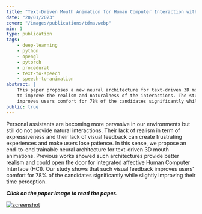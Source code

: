 ```yaml
---
title: "Text-Driven Mouth Animation for Human Computer Interaction with Personal Assistant"
date: "20/01/2023"
cover: "/images/publications/tdma.webp"
min: 1
type: publication
tags:
    - deep-learning
    - python
    - opengl
    - pytorch
    - procedural
    - text-to-speech
    - speech-to-animation
abstract: |
    This paper proposes a new neural architecture for text-driven 3D mouth animations for personal assistants
    to improve the realism and naturalness of the interactions. The study shows that such visual feedback
    improves users comfort for 78% of the candidates significantly while slightly improving their time perception.
public: true
---
```


Personal assistants are becoming more pervasive in our environments but still do not provide natural interactions.
Their lack of realism in term of expressiveness and their lack of visual feedback can create frustrating experiences
and make users lose patience. In this sense, we propose an end-to-end trainable neural architecture for text-driven
3D mouth animations. Previous works showed such architectures provide better realism and could open the door for
integrated affective Human Computer Interface (HCI). Our study shows that such visual feedback improves users’ comfort
for 78% of the candidates significantly while slightly improving their time perception.

***Click on the paper image to read the paper.***

[![screenshot](/images/blog/tdma_screenshot.webp)](https://doi.org/10.21785/icad2019.032)